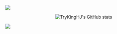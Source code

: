 <img src="https://capsule-render.vercel.app/api?type=waving&color=timeAuto&height=200&section=header&text=Hjun's%20gitHub&fontSize=60" />

<div align="center">
  
![TryKingHJ's GitHub stats](https://github-readme-stats.vercel.app/api?username=MakerJun46&hide=stars&count_private=true&show_icons=true&theme=radical)
  
</div>

<img src="https://capsule-render.vercel.app/api?type=waving&color=timeAuto&height=200&section=footer&" />


  <!--
**MakerJun46/MakerJun46** is a ✨ _special_ ✨ repository because its `README.md` (this file) appears on your GitHub profile.

Here are some ideas to get you started:

- 🔭 I’m currently working on ...
- 🌱 I’m currently learning ...
- 👯 I’m looking to collaborate on ...
- 🤔 I’m looking for help with ...
- 💬 Ask me about ...
- 📫 How to reach me: ...
- 😄 Pronouns: ...
- ⚡ Fun fact: ...
-->
